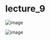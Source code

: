 # lecture_9

![image](https://github.com/user-attachments/assets/13493ebf-2d00-4569-b24d-a75a5aa9cfe0)

![image](https://github.com/user-attachments/assets/ba842f69-e174-4fe3-925f-d106a45c12a2)

